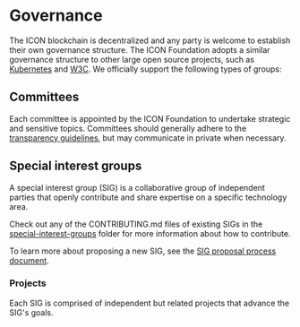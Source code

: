 # Governance

The ICON blockchain is decentralized and any party is welcome to establish their own governance structure. The ICON Foundation adopts a similar governance structure to other large open source projects, such as [Kubernetes](https://github.com/kubernetes/community) and [W3C](). We officially support the following types of groups:

## Committees

Each committee is appointed by the ICON Foundation to undertake strategic and sensitive topics. Committees should generally adhere to the [transparency guidelines](/guidelines/communication/communication-guidelines.md#transparency), but may communicate in private when necessary.

## Special interest groups

A special interest group (SIG) is a collaborative group of independent parties that openly contribute and share expertise on a specific technology area.

Check out any of the CONTRIBUTING.md files of existing SIGs in the [special-interest-groups](/special-interest-groups/) folder for more information about how to contribute.

To learn more about proposing a new SIG, see the [SIG proposal process document](/special-interest-groups/sig-proposal-process.md).

### Projects

Each SIG is comprised of independent but related projects that advance the SIG's goals.